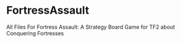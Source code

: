 # FortressAssault
All Files For Fortress Assault: A Strategy Board Game for TF2 about Conquering Fortresses
